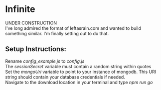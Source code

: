 # Infinite
UNDER CONSTRUCTION  
I've long admired the format of leftasrain.com and wanted to build something similar. I'm finally setting out to do that.

## Setup Instructions:
Rename *config_example.js* to *config.js*  
The *sessionSecret* variable must contain a random string within quotes  
Set the *mongoUri* variable to point to your instance of mongodb. This URI string should contain your database credentials if needed.  
Navigate to the download location in your terminal and type *npm run go*